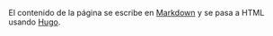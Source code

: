 El contenido de la página se escribe en [Markdown](http://daringfireball.net/projects/markdown/syntax) y se pasa a HTML usando [Hugo](http://hugo.spf13.com/).